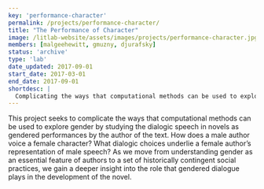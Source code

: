 ```yaml
---
key: 'performance-character'
permalink: /projects/performance-character/
title: "The Performance of Character"
image: /litlab-website/assets/images/projects/performance-character.jpg
members: [malgeehewitt, gmuzny, djurafsky]
status: 'archive'
type: 'lab'
date_updated: 2017-09-01
start_date: 2017-03-01
end_date: 2017-09-01
shortdesc: |
  Complicating the ways that computational methods can be used to explore gender by studying the dialogic speech in novels as gendered performances by the author of the text
---
```


This project seeks to complicate the ways that computational methods can be used to explore gender by studying the dialogic speech in novels as gendered performances by the author of the text. How does a male author voice a female character? What dialogic choices underlie a female author’s representation of male speech? As we move from understanding gender as an essential feature of authors to a set of historically contingent social practices, we gain a deeper insight into the role that gendered dialogue plays in the development of the novel.
